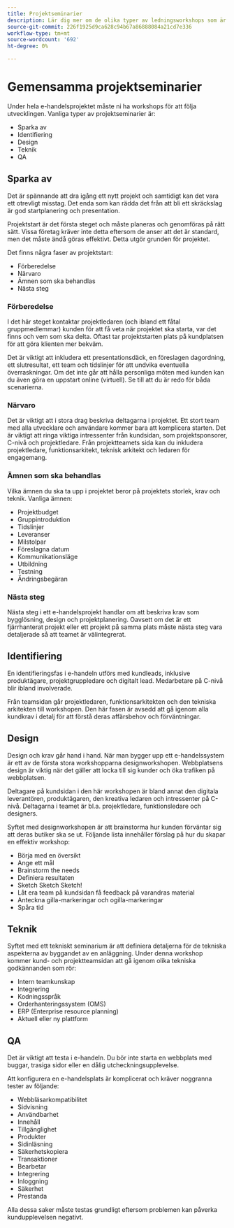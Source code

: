 ```yaml
---
title: Projektseminarier
description: Lär dig mer om de olika typer av ledningsworkshops som är vanliga för e-handelsprojekt.
source-git-commit: 226f1925d9ca628c94b67a86888084a21cd7e336
workflow-type: tm+mt
source-wordcount: '692'
ht-degree: 0%

---
```



# Gemensamma projektseminarier

Under hela e-handelsprojektet måste ni ha workshops för att följa utvecklingen. Vanliga typer av projektseminarier är:

- Sparka av
- Identifiering
- Design
- Teknik
- QA

## Sparka av

Det är spännande att dra igång ett nytt projekt och samtidigt kan det vara ett otrevligt misstag. Det enda som kan rädda det från att bli ett skräckslag är god startplanering och presentation.

Projektstart är det första steget och måste planeras och genomföras på rätt sätt. Vissa företag kräver inte detta eftersom de anser att det är standard, men det måste ändå göras effektivt. Detta utgör grunden för projektet.

Det finns några faser av projektstart:

- Förberedelse
- Närvaro
- Ämnen som ska behandlas
- Nästa steg

### Förberedelse

I det här steget kontaktar projektledaren (och ibland ett fåtal gruppmedlemmar) kunden för att få veta när projektet ska starta, var det finns och vem som ska delta. Oftast tar projektstarten plats på kundplatsen för att göra klienten mer bekväm.

Det är viktigt att inkludera ett presentationsdäck, en föreslagen dagordning, ett slutresultat, ett team och tidslinjer för att undvika eventuella överraskningar. Om det inte går att hålla personliga möten med kunden kan du även göra en uppstart online (virtuell). Se till att du är redo för båda scenarierna.

### Närvaro

Det är viktigt att i stora drag beskriva deltagarna i projektet. Ett stort team med alla utvecklare och användare kommer bara att komplicera starten. Det är viktigt att ringa viktiga intressenter från kundsidan, som projektsponsorer, C-nivå och projektledare. Från projektteamets sida kan du inkludera projektledare, funktionsarkitekt, teknisk arkitekt och ledaren för engagemang.

### Ämnen som ska behandlas

Vilka ämnen du ska ta upp i projektet beror på projektets storlek, krav och teknik. Vanliga ämnen:

- Projektbudget
- Gruppintroduktion
- Tidslinjer
- Leveranser
- Milstolpar
- Föreslagna datum
- Kommunikationsläge
- Utbildning
- Testning
- Ändringsbegäran

### Nästa steg

Nästa steg i ett e-handelsprojekt handlar om att beskriva krav som bygglösning, design och projektplanering. Oavsett om det är ett fjärrhanterat projekt eller ett projekt på samma plats måste nästa steg vara detaljerade så att teamet är välintegrerat.

## Identifiering

En identifieringsfas i e-handeln utförs med kundleads, inklusive produktägare, projektgruppledare och digitalt lead. Medarbetare på C-nivå blir ibland involverade.

Från teamsidan går projektledaren, funktionsarkitekten och den tekniska arkitekten till workshopen. Den här fasen är avsedd att gå igenom alla kundkrav i detalj för att förstå deras affärsbehov och förväntningar.

## Design

Design och krav går hand i hand. När man bygger upp ett e-handelssystem är ett av de första stora workshopparna designworkshopen. Webbplatsens design är viktig när det gäller att locka till sig kunder och öka trafiken på webbplatsen.

Deltagare på kundsidan i den här workshopen är bland annat den digitala leverantören, produktägaren, den kreativa ledaren och intressenter på C-nivå. Deltagarna i teamet är bl.a. projektledare, funktionsledare och designers.

Syftet med designworkshopen är att brainstorma hur kunden förväntar sig att deras butiker ska se ut. Följande lista innehåller förslag på hur du skapar en effektiv workshop:

- Börja med en översikt
- Ange ett mål
- Brainstorm the needs
- Definiera resultaten
- Sketch Sketch Sketch!
- Låt era team på kundsidan få feedback på varandras material
- Anteckna gilla-markeringar och ogilla-markeringar
- Spåra tid

## Teknik

Syftet med ett tekniskt seminarium är att definiera detaljerna för de tekniska aspekterna av byggandet av en anläggning. Under denna workshop kommer kund- och projektteamsidan att gå igenom olika tekniska godkännanden som rör:

- Intern teamkunskap
- Integrering
- Kodningsspråk
- Orderhanteringssystem (OMS)
- ERP (Enterprise resource planning)
- Aktuell eller ny plattform

## QA

Det är viktigt att testa i e-handeln. Du bör inte starta en webbplats med buggar, trasiga sidor eller en dålig utcheckningsupplevelse.

Att konfigurera en e-handelsplats är komplicerat och kräver noggranna tester av följande:

- Webbläsarkompatibilitet
- Sidvisning
- Användbarhet
- Innehåll
- Tillgänglighet
- Produkter
- Sidinläsning
- Säkerhetskopiera
- Transaktioner
- Bearbetar
- Integrering
- Inloggning
- Säkerhet
- Prestanda

Alla dessa saker måste testas grundligt eftersom problemen kan påverka kundupplevelsen negativt.
